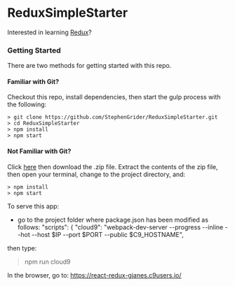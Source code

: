 # ReduxSimpleStarter

Interested in learning [Redux](https://www.udemy.com/react-redux/)?

### Getting Started

There are two methods for getting started with this repo.

#### Familiar with Git?
Checkout this repo, install dependencies, then start the gulp process with the following:

```
> git clone https://github.com/StephenGrider/ReduxSimpleStarter.git
> cd ReduxSimpleStarter
> npm install
> npm start
```

#### Not Familiar with Git?
Click [here](https://github.com/StephenGrider/ReactStarter/releases) then download the .zip file.  Extract the contents of the zip file, then open your terminal, change to the project directory, and:

```
> npm install
> npm start
```

To serve this app:
- go to the project folder where package.json has been modified as follows:
  "scripts": {
    "cloud9": "webpack-dev-server --progress --inline --hot --host $IP --port $PORT --public $C9_HOSTNAME",

then type:
> npm run cloud9

In the browser, go to:
  https://react-redux-gjanes.c9users.io/
